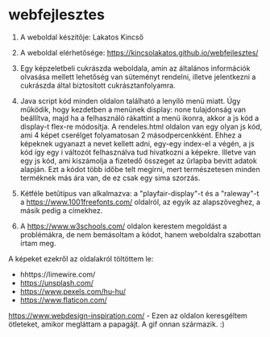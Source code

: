 # webfejlesztes

1. A weboldal készítője: Lakatos Kincső
   
2. A weboldal elérhetősége: https://kincsolakatos.github.io/webfejlesztes/
   
3. Egy képzeletbeli cukrászda weboldala, amin az általános információk olvasása mellett lehetőség van süteményt rendelni, illetve jelentkezni a cukrászda által biztosított cukrásztanfolyamra.
   
4. Java script kód minden oldalon található a lenyíló menü miatt. Úgy működik, hogy kezdetben a menünek display: none tulajdonság van beállítva, majd ha a felhasználó rákattint a menü ikonra, akkor a js kód a display-t flex-re módosítja. A rendeles.html oldalon van egy olyan js kód, ami 4 képet cserélget folyamatosan 2 másodpercenkként. Ehhez a képeknek ugyanazt a nevet kellett adni, egy-egy index-el a végén, a js kód így egy i változót felhasználva tud hivatkozni a képekre. Illetve van egy js kód, ami kiszámolja a fizetedő összeget az űrlapba bevitt adatok alapján. Ezt a kódot több időbe telt megírni, mert természetesen minden terméknek más ára van, de ez csak egy sima szorzás.
  
5. Kétféle betűtípus van alkalmazva: a "playfair-display"-t és a "raleway"-t a https://www.1001freefonts.com/ oldalról, az egyik az alapszöveghez, a másik pedig a címekhez.
   
6. A https://www.w3schools.com/ oldalon kerestem megoldást a problémákra, de nem bemásoltam a kódot, hanem weboldalra szabottan írtam meg.
   
A képeket ezekről az oldalakról töltöttem le: 
- hhttps://limewire.com/
- https://unsplash.com/
- https://www.pexels.com/hu-hu/
- https://www.flaticon.com/

https://www.webdesign-inspiration.com/ - Ezen az oldalon keresgéltem ötleteket, amikor megláttam a papagájt. A gif onnan származik. :)
